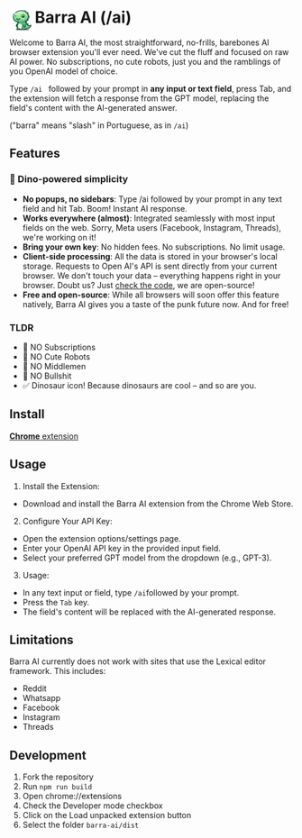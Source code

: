# <img src="public/icons/icon_48.png" width="45" align="left"> Barra AI (/ai)

Welcome to Barra AI, the most straightforward, no-frills, barebones AI browser extension you'll ever need. We've cut the fluff and focused on raw AI power. No subscriptions, no cute robots, just you and the ramblings of you OpenAI model of choice.

Type `/ai ` followed by your prompt in **any input or text field**, press Tab, and the extension will fetch a response from the GPT model, replacing the field's content with the AI-generated answer.

("barra" means "slash" in Portuguese, as in `/ai`)

## Features

### 🦖 Dino-powered simplicity

- **No popups, no sidebars**: Type /ai followed by your prompt in any text field and hit Tab. Boom! Instant AI response.
- **Works everywhere (almost)**: Integrated seamlessly with most input fields on the web. Sorry, Meta users (Facebook, Instagram, Threads), we're working on it!
- **Bring your own key**: No hidden fees. No subscriptions. No limit usage.
- **Client-side processing**: All the data is stored in your browser's local storage. Requests to Open AI's API is sent directly from your current browser. We don't touch your data – everything happens right in your browser. Doubt us? Just [check the code](https://github.com/MrCordeiro/barra-ai), we are open-source!
- **Free and open-source**: While all browsers will soon offer this feature natively, Barra AI gives you a taste of the punk future now. And for free!

### TLDR

- 🚫 NO Subscriptions
- 🚫 NO Cute Robots
- 🚫 NO Middlemen
- 🚫 NO Bullshit
- ✅ Dinosaur icon! Because dinosaurs are cool – and so are you.

## Install

[**Chrome** extension](https://chromewebstore.google.com/detail/barraai/ehdmmalhleifjcfemdonbaemcbblfpja)

## Usage

1. Install the Extension:

- Download and install the Barra AI extension from the Chrome Web Store.

2. Configure Your API Key:

- Open the extension options/settings page.
- Enter your OpenAI API key in the provided input field.
- Select your preferred GPT model from the dropdown (e.g., GPT-3).

3. Usage:

- In any text input or field, type `/ai`followed by your prompt.
- Press the `Tab` key.
- The field's content will be replaced with the AI-generated response.

## Limitations

Barra AI currently does not work with sites that use the Lexical editor framework. This includes:

- Reddit
- Whatsapp
- Facebook
- Instagram
- Threads

## Development

1. Fork the repository
2. Run `npm run build`
3. Open chrome://extensions
4. Check the Developer mode checkbox
5. Click on the Load unpacked extension button
6. Select the folder `barra-ai/dist`
